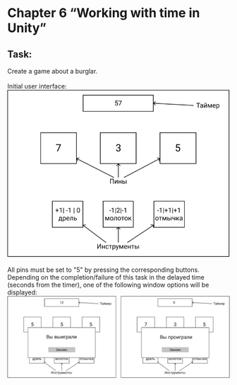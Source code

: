 # Chapter 6 “Working with time in Unity”
## Task:
Create a game about a burglar.
<br>
<br>
Initial user interface:
![initial_ui.png](Screenshots%2Fstart_ui.png)
<br>
<br>
All pins must be set to "5" by pressing the corresponding buttons.
Depending on the completion/failure of this task in the delayed time (seconds from the timer), 
one of the following window options will be displayed:
![game_over.png](Screenshots%2Fgame_over.png)